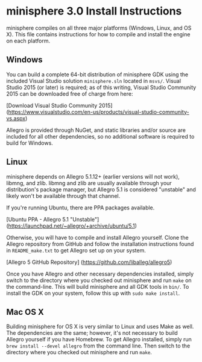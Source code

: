 minisphere 3.0 Install Instructions
===================================

minisphere compiles on all three major platforms (Windows, Linux, and OS X).
This file contains instructions for how to compile and install the engine on
each platform.

Windows
-------

You can build a complete 64-bit distribution of minisphere GDK using the included
Visual Studio solution `minisphere.sln` located in `msvs/`. Visual Studio 2015
(or later) is required; as of this writing, Visual Studio Community 2015 can be
downloaded free of charge from here:

[Download Visual Studio Community 2015]
(https://www.visualstudio.com/en-us/products/visual-studio-community-vs.aspx)
  
Allegro is provided through NuGet, and static libraries and/or source are included
for all other dependencies, so no additional software is required to build for
Windows.

Linux
-----

minisphere depends on Allegro 5.1.12+ (earlier versions will not work), libmng,
and zlib. libmng and zlib are usually available through your distribution's
package manager, but Allegro 5.1 is considered "unstable" and likely won't be
available through that channel.

If you're running Ubuntu, there are PPA packages available.

[Ubuntu PPA - Allegro 5.1 "Unstable"]
(https://launchpad.net/~allegro/+archive/ubuntu/5.1)

Otherwise, you will have to compile and install Allegro yourself. Clone the
Allegro repository from GitHub and follow the installation instructions found in
`README_make.txt` to get Allegro set up on your system.

[Allegro 5 GitHub Repository]
(https://github.com/liballeg/allegro5)

Once you have Allegro and other necessary dependencies installed, simply switch
to the directory where you checked out minisphere and run `make` on the
command-line. This will build minisphere and all GDK tools in `bin/`. To
install the GDK on your system, follow this up with `sudo make install`.

Mac OS X
--------

Building minisphere for OS X is very similar to Linux and uses Make as well.
The dependencies are the same; however, it's not necessary to build Allegro
yourself if you have Homebrew. To get Allegro installed, simply run
`brew install --devel allegro` from the command line. Then switch to the
directory where you checked out minisphere and run `make`.
